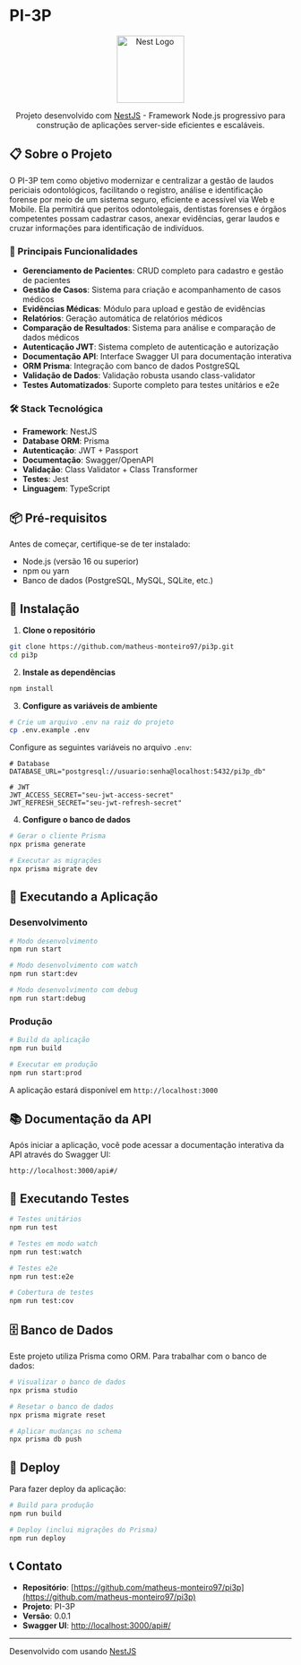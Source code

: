 # PI-3P

<p align="center">
  <a href="http://nestjs.com/" target="blank"><img src="https://nestjs.com/img/logo-small.svg" width="120" alt="Nest Logo" /></a>
</p>

<p align="center">Projeto desenvolvido com <a href="http://nestjs.com" target="_blank">NestJS</a> - Framework Node.js progressivo para construção de aplicações server-side eficientes e escaláveis.</p>

## 📋 Sobre o Projeto

O PI-3P tem como objetivo modernizar e centralizar a gestão de laudos periciais odontológicos, facilitando o registro, análise e identificação forense por meio de um sistema seguro, eficiente e acessível via Web e Mobile. Ela permitirá que peritos odontolegais, dentistas forenses e órgãos competentes possam cadastrar casos, anexar evidências, gerar laudos e cruzar informações para identificação de indivíduos.

### 🚀 Principais Funcionalidades

- **Gerenciamento de Pacientes**: CRUD completo para cadastro e gestão de pacientes
- **Gestão de Casos**: Sistema para criação e acompanhamento de casos médicos
- **Evidências Médicas**: Módulo para upload e gestão de evidências
- **Relatórios**: Geração automática de relatórios médicos
- **Comparação de Resultados**: Sistema para análise e comparação de dados médicos
- **Autenticação JWT**: Sistema completo de autenticação e autorização
- **Documentação API**: Interface Swagger UI para documentação interativa
- **ORM Prisma**: Integração com banco de dados PostgreSQL
- **Validação de Dados**: Validação robusta usando class-validator
- **Testes Automatizados**: Suporte completo para testes unitários e e2e

### 🛠️ Stack Tecnológica

- **Framework**: NestJS
- **Database ORM**: Prisma
- **Autenticação**: JWT + Passport
- **Documentação**: Swagger/OpenAPI
- **Validação**: Class Validator + Class Transformer
- **Testes**: Jest
- **Linguagem**: TypeScript

## 📦 Pré-requisitos

Antes de começar, certifique-se de ter instalado:

- Node.js (versão 16 ou superior)
- npm ou yarn
- Banco de dados (PostgreSQL, MySQL, SQLite, etc.)

## 🔧 Instalação

1. **Clone o repositório**
```bash
git clone https://github.com/matheus-monteiro97/pi3p.git
cd pi3p
```

2. **Instale as dependências**
```bash
npm install
```

3. **Configure as variáveis de ambiente**
```bash
# Crie um arquivo .env na raiz do projeto
cp .env.example .env
```

Configure as seguintes variáveis no arquivo `.env`:
```env
# Database
DATABASE_URL="postgresql://usuario:senha@localhost:5432/pi3p_db"

# JWT
JWT_ACCESS_SECRET="seu-jwt-access-secret"
JWT_REFRESH_SECRET="seu-jwt-refresh-secret"
```

4. **Configure o banco de dados**
```bash
# Gerar o cliente Prisma
npx prisma generate

# Executar as migrações
npx prisma migrate dev
```

## 🚀 Executando a Aplicação

### Desenvolvimento
```bash
# Modo desenvolvimento
npm run start

# Modo desenvolvimento com watch
npm run start:dev

# Modo desenvolvimento com debug
npm run start:debug
```

### Produção
```bash
# Build da aplicação
npm run build

# Executar em produção
npm run start:prod
```

A aplicação estará disponível em `http://localhost:3000`

## 📚 Documentação da API

Após iniciar a aplicação, você pode acessar a documentação interativa da API através do Swagger UI:

```
http://localhost:3000/api#/
```

## 🧪 Executando Testes

```bash
# Testes unitários
npm run test

# Testes em modo watch
npm run test:watch

# Testes e2e
npm run test:e2e

# Cobertura de testes
npm run test:cov
```

## 🗄️ Banco de Dados

Este projeto utiliza Prisma como ORM. Para trabalhar com o banco de dados:

```bash
# Visualizar o banco de dados
npx prisma studio

# Resetar o banco de dados
npx prisma migrate reset

# Aplicar mudanças no schema
npx prisma db push
```

## 🚀 Deploy

Para fazer deploy da aplicação:

```bash
# Build para produção
npm run build

# Deploy (inclui migrações do Prisma)
npm run deploy
```

## 📞 Contato

- **Repositório**: [https://github.com/matheus-monteiro97/pi3p](https://github.com/matheus-monteiro97/pi3p)
- **Projeto**: PI-3P
- **Versão**: 0.0.1
- **Swagger UI**: [http://localhost:3000/api#/](http://localhost:3000/api#/)

---

Desenvolvido com usando [NestJS](https://nestjs.com/)